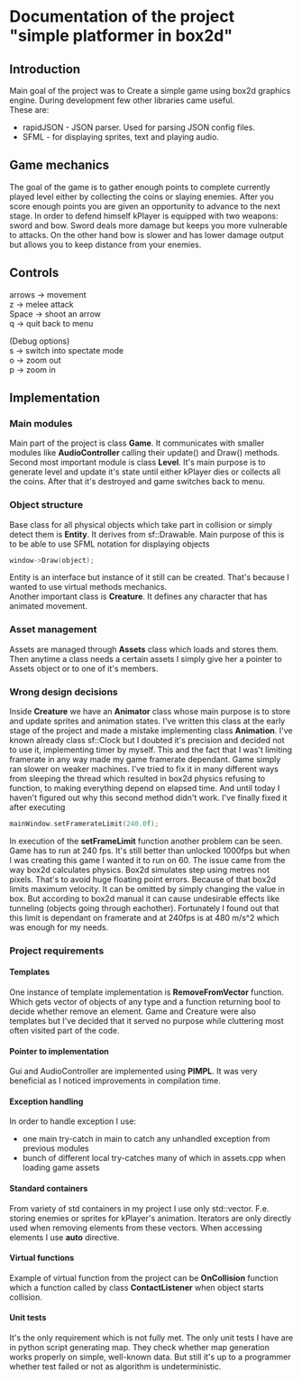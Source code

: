 # Documentation of the project "simple platformer in box2d"

## Introduction

Main goal of the project was to Create a simple game using box2d graphics engine.
During development few other libraries came useful. <br>
These are:
* rapidJSON - JSON parser. Used for parsing JSON config files.
* SFML - for displaying sprites, text and playing audio.

## Game mechanics

The goal of the game is to gather enough points to complete currently played level either by collecting the coins or slaying enemies.
After you score enough points you are given an opportunity to advance to the next stage.
In order to defend himself kPlayer is equipped with two weapons: sword and bow.
Sword deals more damage but keeps you more vulnerable to attacks. On the other hand
bow is slower and has lower damage output but allows you to keep distance from your enemies.

## Controls

arrows -> movement<br>
z -> melee attack<br>
Space -> shoot an arrow<br>
q -> quit back to menu<br>

(Debug options)<br>
s -> switch into spectate mode<br>
o -> zoom out<br>
p -> zoom in

## Implementation

### Main modules

Main part of the project is class **Game**. It communicates with smaller modules like **AudioController** calling their update() and Draw() methods. Second most important module is class **Level**. It's main purpose is to generate level and update it's state until either kPlayer dies or collects all the coins. After that it's destroyed and game switches back to menu.

### Object structure
Base class for all physical objects which take part in collision or simply detect them is **Entity**. It derives from sf::Drawable. Main purpose of this is to be able to use SFML notation for displaying objects
~~~~~~~~~~cpp
window->Draw(object);
~~~~~~~~~~

Entity is an interface but instance of it still can be created. That's because I wanted to use virtual methods mechanics. <br>
Another important class is **Creature**. It defines any character that has animated movement.

### Asset management
Assets are managed through **Assets** class which loads and stores them.
Then anytime a class needs a certain assets I simply give her a pointer to Assets object or to one of it's
members.

### Wrong design decisions
Inside **Creature** we have an **Animator** class whose main purpose is to store and update sprites and animation states.
I've written this class at the early stage of the project and made a mistake implementing class **Animation**.
I've known already class sf::Clock but I doubted it's precision and decided not to use it, implementing timer by myself.
This and the fact that I was't limiting framerate in any way made my game framerate dependant. Game simply ran slower on weaker machines.
I've tried to fix it in many different ways from sleeping the thread which resulted in box2d physics refusing to function,
to making everything depend on elapsed time. And until today I haven't figured out why this second method didn't work.
I've finally fixed it after executing
~~~~~cpp
mainWindow.setFramerateLimit(240.0f);
~~~~~
In execution of the **setFrameLimit** function another problem can be seen. Game has to run at 240 fps.
It's still better than unlocked 1000fps but when I was creating this game I wanted it to run on 60.
The issue came from the way box2d calculates physics. Box2d simulates step using metres not pixels.
That's to avoid huge floating point errors. Because of that box2d limits maximum velocity.
It can be omitted by simply changing the value in box. But according to box2d manual it can cause
undesirable effects like tunneling (objects going through eachother).
Fortunately I found out that this limit is dependant on framerate and at 240fps is at 480 m/s^2
which was enough for my needs.

### Project requirements

#### Templates
One instance of template implementation is **RemoveFromVector** function. Which gets vector of objects of any type and a function returning bool
to decide whether remove an element. Game and Creature were also templates but I've decided that it served no purpose while cluttering most
often visited part of the code.

#### Pointer to implementation
Gui and AudioController are implemented using **PIMPL**. It was very beneficial as I noticed improvements in compilation time.

#### Exception handling
In order to handle exception I use:
* one main try-catch in main to catch any unhandled exception from previous modules
* bunch of different local try-catches many of which in assets.cpp when loading game assets

#### Standard containers
From variety of std containers in my project I use only std::vector. F.e. storing enemies or sprites for kPlayer's animation.
Iterators are only directly used when removing elements from these vectors. When accessing elements I use **auto** directive.

#### Virtual functions
Example of virtual function from the project can be **OnCollision** function which a function called by class **ContactListener** when object
starts collision.

#### Unit tests
It's the only requirement which is not fully met. The only unit tests I have are in python script generating map.
They check whether map generation works properly on simple, well-known data. But still it's up to a programmer whether
test failed or not as algorithm is undeterministic.

